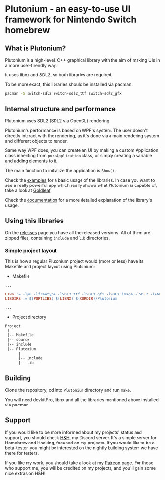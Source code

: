 # Plutonium - an easy-to-use UI framework for Nintendo Switch homebrew

## What is Plutonium?

Plutonium is a high-level, C++ graphical library with the aim of making UIs in a more user-firendly way.

It uses libnx and SDL2, so both libraries are required.

To be more exact, this libraries should be installed via pacman:

```sh
pacman -S switch-sdl2 switch-sdl2_ttf switch-sdl2_gfx
```

## Internal structure and performance

Plutonium uses SDL2 (SDL2 via OpenGL) rendering.

Plutonium's performance is based on WPF's system. The user doesn't directly interact with the rendering, as it's done via a main rendering system and different objects to render.

Same way WPF does, you can create an UI by making a custom Application class inheriting from `pu::Application` class, or simply creating a variable and adding elements to it.

The main function to initialize the application is `Show()`.

Check the [examples](Examples) for a basic usage of the libraries. In case you want to see a really powerful app which really shows what Plutonium is capable of, take a look at [Goldleaf](https://github.com/XorTroll/Goldleaf).

Check the [documentation](https://XorTroll.github.io/Plutonium/) for a more detailed explanation of the library's usage.

## Using this libraries

On the [releases](https://github.com/XorTroll/Plutonium/releases) page you have all the released versions. All of them are zipped files, containing `include` and `lib` directories.

### Simple project layout

This is how a regular Plutonium project would (more or less) have its Makefile and project layout using Plutonium:

- Makefile

```Makefile
...

LIBS := -lpu -lfreetype -lSDL2_ttf -lSDL2_gfx -lSDL2_image -lSDL2 -lEGL -lGLESv2 -lglapi -ldrm_nouveau -lpng -ljpeg `sdl2-config --libs` `freetype-config --libs` -lnx
LIBDIRS := $(PORTLIBS) $(LIBNX) $(CURDIR)/Plutonium

...
```

- Project directory

```txt
Project
 |
 |-- Makefile
 |-- source
 |-- include
 |-- Plutonium
      |
      |-- include
      |-- lib
```

## Building

Clone the repository, cd into `Plutonium` directory and run `make`.

You will need devkitPro, libnx and all the libraries mentioned above installed via pacman.

## Support

If you would like to be more informed about my projects' status and support, you should check [H&H](https://discord.gg/3KpFyaH), my Discord server. It's a simple server for Homebrew and Hacking, focused on my projects. If you would like to be a beta-tester, you might be interested on the nightly building system we have there for testers.

If you like my work, you should take a look at my [Patreon](https://patreon.com/xortroll) page. For those who support me, you will be credited on my projects, and you'll gain some nice extras on H&H!